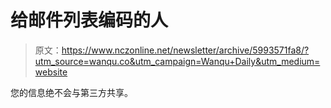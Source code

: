# 给邮件列表编码的人

> 原文：<https://www.nczonline.net/newsletter/archive/5993571fa8/?utm_source=wanqu.co&utm_campaign=Wanqu+Daily&utm_medium=website>

您的信息绝不会与第三方共享。